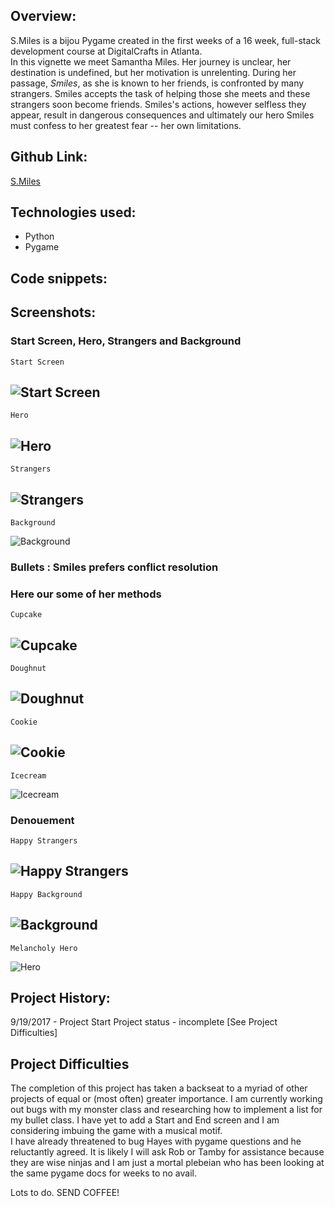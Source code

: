 ## Overview:

S.Miles is a bijou Pygame created in the first weeks of a 16 week, full-stack development course at DigitalCrafts in Atlanta.  
In this vignette we meet Samantha Miles. Her journey is unclear, her destination is undefined, but her motivation is unrelenting. During her passage, _Smiles_, as she is known to her friends, is confronted by many strangers. Smiles accepts the task of helping those she meets and these strangers soon become friends. Smiles's actions, however selfless they appear, result in dangerous consequences and ultimately our hero Smiles must confess to her greatest fear -- her own limitations. 


## Github Link:
[S.Miles](https://github.com/ValerieThoma/S.Miles)


## Technologies used:
* Python 
* Pygame


## Code snippets:


## Screenshots:

### Start Screen, Hero, Strangers and Background

	Start Screen
![Start Screen](images/start_screen.png)
---------------------------------------------------
	Hero
![Hero](images/hero_sunny.png)
---------------------------------------------------
	Strangers
![Strangers](images/ghost_dark.png)
---------------------------------------------------
	Background
![Background](images/bg.png)

### Bullets : Smiles prefers conflict resolution
### Here our some of her methods

	Cupcake
![Cupcake](images/cupcake.png)
---------------------------------------------------
	Doughnut
![Doughnut](images/doughnut.png)
---------------------------------------------------
	Cookie
![Cookie](images/cookie.png)
---------------------------------------------------
	Icecream
![Icecream](images/icecream.png)

### Denouement

	Happy Strangers
![Happy Strangers](images/ghost_sunny.png)
---------------------------------------------------
	Happy Background
![Background](images/bg_sunny.png)
---------------------------------------------------
	Melancholy Hero
![Hero](images/hero_dark.png)


## Project History:

9/19/2017 - Project Start
Project status - incomplete [See Project Difficulties] 

## Project Difficulties

The completion of this project has taken a backseat to a myriad of other projects of equal or (most often) greater importance. 
I am currently working out bugs with my monster class and researching how to implement a list for my bullet class. I have yet to add a Start and End screen and I am considering imbuing the game with a musical motif.  
I have already threatened to bug Hayes with pygame questions and he reluctantly agreed. It is likely I will ask Rob or Tamby for assistance because they are wise ninjas and I am just a mortal plebeian who has been looking at the same pygame docs for weeks to no avail.   

Lots to do. SEND COFFEE! 


